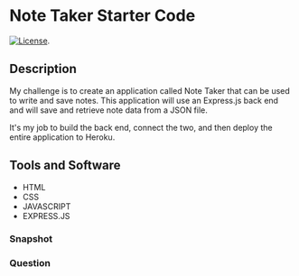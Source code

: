 # Note Taker Starter Code

 [![License](https://img.shields.io/badge/License-Apache%202.0-blue.svg)](https://opensource.org/licenses/Apache-2.0).

## Description

My challenge is to create an application called Note Taker that can be used to write and save notes. This application will use an Express.js back end and will save and retrieve note data from a JSON file.

It's my job to build the back end, connect the two, and then deploy the entire application to Heroku.

## Tools and Software

* HTML
* CSS
* JAVASCRIPT 
* EXPRESS.JS

### Snapshot
### Question
